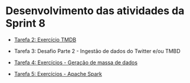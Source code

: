 # Desenvolvimento das atividades da Sprint 8

- [Tarefa 2: Exercício TMDB](https://github.com/telmacarvalho/programa_de_bolsas_compass/blob/main/Sprint_8/Tarefa_2.ipynb)

- Tarefa 3: Desafio Parte 2 - Ingestão de dados do Twitter e/ou TMBD

- [Tarefa 4: Exercícios - Geração de massa de dados](https://github.com/telmacarvalho/programa_de_bolsas_compass/blob/main/Sprint_8/Tarefa_4.ipynb)

- [Tarefa 5: Exercícios - Apache Spark](https://github.com/telmacarvalho/programa_de_bolsas_compass/blob/main/Sprint_8/Tarefa_5.ipynb)
